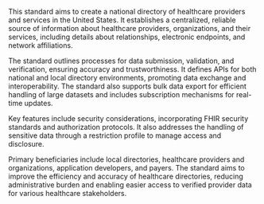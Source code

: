 This standard aims to create a national directory of healthcare providers and services in the United States. It establishes a centralized, reliable source of information about healthcare providers, organizations, and their services, including details about relationships, electronic endpoints, and network affiliations.

The standard outlines processes for data submission, validation, and verification, ensuring accuracy and trustworthiness. It defines APIs for both national and local directory environments, promoting data exchange and interoperability. The standard also supports bulk data export for efficient handling of large datasets and includes subscription mechanisms for real-time updates.

Key features include security considerations, incorporating FHIR security standards and authorization protocols. It also addresses the handling of sensitive data through a restriction profile to manage access and disclosure.

Primary beneficiaries include local directories, healthcare providers and organizations, application developers, and payers. The standard aims to improve the efficiency and accuracy of healthcare directories, reducing administrative burden and enabling easier access to verified provider data for various healthcare stakeholders.